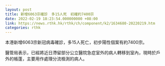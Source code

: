 ```yaml
---
layout: post
title: 新增6063宗確診　多15人死　初確約7400宗
date: 2022-02-19 18:23:54.000000000 +08:00
link: https://news.rthk.hk/rthk/ch/component/k2/1634680-20220219.htm
categories: rthk
---
```


本港新增6063宗新冠病毒確診，多15人死亡，初步陽性個案有約7400宗。

醫管局表示，已經將近日滯留部分公立醫院急症室外的病人轉移到室內，現時於戶外的帳蓬，主要用作處理分流檢測的病人。

